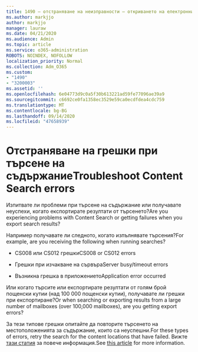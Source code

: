 ```yaml
---
title: 1490 – отстраняване на неизправности – откриването на електронни данни
ms.author: markjjo
author: markjjo
manager: lauraw
ms.date: 04/21/2020
ms.audience: Admin
ms.topic: article
ms.service: o365-administration
ROBOTS: NOINDEX, NOFOLLOW
localization_priority: Normal
ms.collection: Adm_O365
ms.custom:
- "1490"
- "3200003"
ms.assetid: ''
ms.openlocfilehash: 6e04773d9c0a5f30b613221ad59fe77096ae39a9
ms.sourcegitcommit: c6692ce0fa1358ec3529e59ca0ecdfdea4cdc759
ms.translationtype: MT
ms.contentlocale: bg-BG
ms.lasthandoff: 09/14/2020
ms.locfileid: "47658939"
---
```

# <a name="troubleshoot-content-search-errors"></a><span data-ttu-id="2f302-102">Отстраняване на грешки при търсене на съдържание</span><span class="sxs-lookup"><span data-stu-id="2f302-102">Troubleshoot Content Search errors</span></span>

<span data-ttu-id="2f302-103">Изпитвате ли проблеми при търсене на съдържание или получавате неуспехи, когато експортирате резултати от търсенето?</span><span class="sxs-lookup"><span data-stu-id="2f302-103">Are you experiencing problems with Content Search or getting failures when you export search results?</span></span>

<span data-ttu-id="2f302-104">Например получавате ли следното, когато изпълнявате търсения?</span><span class="sxs-lookup"><span data-stu-id="2f302-104">For example, are you receiving the following when running searches?</span></span>

- <span data-ttu-id="2f302-105">CS008 или CS012 грешки</span><span class="sxs-lookup"><span data-stu-id="2f302-105">CS008 or CS012 errors</span></span>

- <span data-ttu-id="2f302-106">Грешки при изчакване на сървъра</span><span class="sxs-lookup"><span data-stu-id="2f302-106">Server busy/timeout errors</span></span>

- <span data-ttu-id="2f302-107">Възникна грешка в приложението</span><span class="sxs-lookup"><span data-stu-id="2f302-107">Application error occurred</span></span>

<span data-ttu-id="2f302-108">Или когато търсите или експортирате резултати от голям брой пощенски кутии (над 100 000 пощенски кутии), получавате ли грешки при експортиране?</span><span class="sxs-lookup"><span data-stu-id="2f302-108">Or when searching or exporting results from a large number of mailboxes (over 100,000 mailboxes), are you getting export errors?</span></span>

<span data-ttu-id="2f302-109">За тези типове грешки опитайте да повторите търсенето на местоположенията за съдържание, които са неуспешни.</span><span class="sxs-lookup"><span data-stu-id="2f302-109">For these types of errors, retry the search for the content locations that have failed.</span></span> <span data-ttu-id="2f302-110">Вижте  [тази статия](https://docs.microsoft.com/microsoft-365/compliance/retry-failed-content-search) за повече информация.</span><span class="sxs-lookup"><span data-stu-id="2f302-110">See  [this article](https://docs.microsoft.com/microsoft-365/compliance/retry-failed-content-search) for more information.</span></span>

